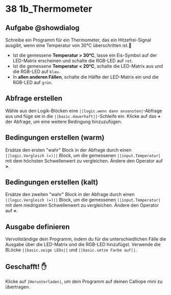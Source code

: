 # 38 1b_Thermometer


## Aufgabe @showdialog
Schreibe ein Programm für ein Thermometer, das ein Hitzefrei-Signal ausgibt, wenn eine Temperatur von 30°C überschritten ist.🍦 


- Ist die gemessene **Temperatur > 30°C**, lasse ein Eis-Symbol auf der LED-Matrix erscheinen und schalte die RGB-LED auf `rot`.
- Ist die gemessene **Temperatur < 20°C**, schalte die LED-Matrix aus und die RGB-LED auf `blau`.
- In **allen anderen Fällen**, schalte die Hälfte der LED-Matrix ein und die RGB-LED auf `grün`.


## Abfrage erstellen
Wähle aus den Logik-Blöcken eine ``||logic.wenn dann ansonsten|``-Abfrage aus und füge sie in die ``||basic.dauerhaft||``-Schleife ein.
Klicke auf das **+** der Abfrage, um eine weitere Bedingung hinzuzufügen.


## Bedingungen erstellen (warm)
Ersätze den ersten "wahr" Block in der Abfrage durch einen ``||logic.Vergleich (=)||`` Block, um die gemessenen ``||input.Temperatur|``  mit dem höchsten Schwellenwert zu vergleichen.
Ändere den Operator auf **>**.


## Bedingungen erstellen (kalt)
Ersätze den zweiten "wahr" Block in der Abfrage durch einen ``||logic.Vergleich (=)||`` Block, um die gemessenen ``||input.Temperatur|``  mit dem niedrigsten Schwellenwert zu vergleichen.
Ändere den Operator auf **<**.

## Ausgabe definieren
Vervollständige dein Programm, indem du für die unterschiedlichen Fälle die Ausgabe über die LED-Matrix und die RGB-LED hinzufügst.
Verwende die BLöcke ``||basic.zeige LEDs||`` und ``||basic.setze Farbe auf||``.

## Geschafft! ✋
Klicke auf ``|Herunterladen|``, um dein Programm auf deinen Calliope mini zu übertragen.





































